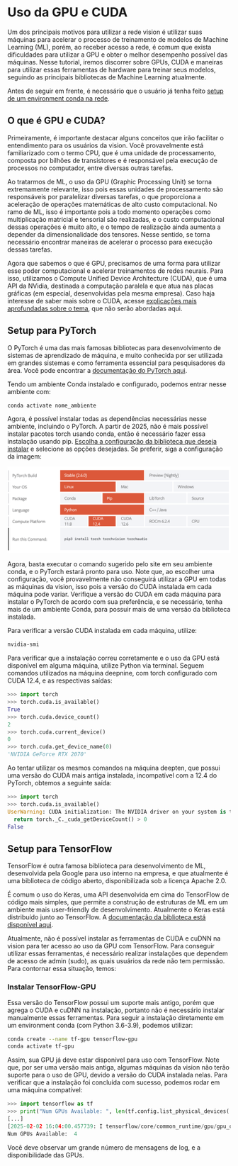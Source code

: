 # Uso da GPU e CUDA

Um dos principais motivos para utilizar a rede vision é utilizar suas máquinas para acelerar o processo de treinamento de modelos de Machine Learning (ML), porém, ao receber acesso a rede, é comum que exista dificuldades para utilizar a GPU e obter o melhor desempenho possível das máquinas. Nesse tutorial, iremos discorrer sobre GPUs, CUDA e maneiras para utilizar essas ferramentas de hardware para treinar seus modelos, seguindo as principais bibliotecas de Machine Learning atualmente.

Antes de seguir em frente, é necessário que o usuário já tenha feito [setup de um environment conda na rede](./configuring-workplace.md).

## O que é GPU e CUDA?

Primeiramente, é importante destacar alguns conceitos que irão facilitar o entendimento para os usuários da vision. Você provavelmente está familiarizado com o termo CPU, que é uma unidade de processamento, composta por bilhões de transistores e é responsável pela execução de processos no computador, entre diversas outras tarefas.

Ao tratarmos de ML, o uso da GPU (Graphic Processing Unit) se torna extremamente relevante, isso pois essas unidades de processamento são responsáveis por paralelizar diversas tarefas, o que proporciona a aceleração de operações matemáticas de alto custo computacional. No ramo de ML, isso é importante pois a todo momento operações como multiplicação matricial e tensorial são realizadas, e o custo computacional dessas operações é muito alto, e o tempo de realização ainda aumenta a depender da dimensionalidade dos tensores. Nesse sentido, se torna necessário encontrar maneiras de acelerar o processo para execução dessas tarefas.

Agora que sabemos o que é GPU, precisamos de uma forma para utilizar esse poder computacional e acelerar treinamentos de redes neurais. Para isso, utilizamos o Compute Unified Device Architecture (CUDA), que é uma API da NVidia, destinada a computação paralela e que atua nas placas gráficas (em especial, desenvolvidas pela mesma empresa). Caso haja interesse de saber mais sobre o CUDA, acesse [explicações mais aprofundadas sobre o tema](https://pt.wikipedia.org/wiki/CUDA), que não serão abordadas aqui.

## Setup para PyTorch

O PyTorch é uma das mais famosas bibliotecas para desenvolvimento de sistemas de aprendizado de máquina, e muito conhecida por ser utilizada em grandes sistemas e como ferramenta essencial para pesquisadores da área. Você pode encontrar a [documentação do PyTorch aqui](https://pytorch.org/docs/stable/index.html).

Tendo um ambiente Conda instalado e configurado, podemos entrar nesse ambiente com:

```bash
conda activate nome_ambiente
```

Agora, é possível instalar todas as dependências necessárias nesse ambiente, incluindo o PyTorch. A partir de 2025, não é mais possível instalar pacotes torch usando conda, então é necessário fazer essa instalação usando pip. [Escolha a configuração da biblioteca que deseja instalar](https://pytorch.org/get-started/locally/) e selecione as opções desejadas. Se preferir, siga a configuração da imagem:

![PyTorch config](../images/pytorch-getting-started.png)

Agora, basta executar o comando sugerido pelo site em seu ambiente conda, e o PyTorch estará pronto para uso. Note que, ao escolher uma configuração, você provavelmente não conseguirá utilizar a GPU em todas as máquinas da vision, isso pois a versão do CUDA instalada em cada máquina pode variar. Verifique a versão do CUDA em cada máquina para instalar o PyTorch de acordo com sua preferência, e se necessário, tenha mais de um ambiente Conda, para possuir mais de uma versão da biblioteca instalada.

Para verificar a versão CUDA instalada em cada máquina, utilize: 

```bash
nvidia-smi
```

Para verificar que a instalação correu corretamente e o uso da GPU está disponível em alguma máquina, utilize Python via terminal. Seguem comandos utilizados na máquina deepnine, com torch configurado com CUDA 12.4, e as respectivas saídas:

```python
>>> import torch
>>> torch.cuda.is_available()
True
>>> torch.cuda.device_count()
2
>>> torch.cuda.current_device()
0
>>> torch.cuda.get_device_name(0)
'NVIDIA GeForce RTX 2070'
```

Ao tentar utilizar os mesmos comandos na máquina deepten, que possui uma versão do CUDA mais antiga instalada, incompatível com a 12.4 do PyTorch, obtemos a seguinte saída:

```python
>>> import torch
>>> torch.cuda.is_available()
UserWarning: CUDA initialization: The NVIDIA driver on your system is too old (found version 11020). Please update your GPU driver by downloading and installing a new version from the URL: http://www.nvidia.com/Download/index.aspx Alternatively, go to: https://pytorch.org to install a PyTorch version that has been compiled with your version of the CUDA driver. (Triggered internally at /opt/conda/conda-bld/pytorch_1720538435607/work/c10/cuda/CUDAFunctions.cpp:108.)
  return torch._C._cuda_getDeviceCount() > 0
False
```

## Setup para TensorFlow

TensorFlow é outra famosa biblioteca para desenvolvimento de ML, desenvolvida pela Google para uso interno na empresa, e que atualmente é uma biblioteca de código aberto, disponibilizada sob a licença Apache 2.0. 

É comum o uso do Keras, uma API desenvolvida em cima do TensorFlow de código mais simples, que permite a construção de estruturas de ML em um ambiente mais user-friendly de desenvolvimento. Atualmente o Keras está distribuído junto ao TensorFlow. A [documentação da biblioteca está disponível aqui](https://www.tensorflow.org/?hl=pt-br).

Atualmente, não é possível instalar as ferramentas de CUDA e cuDNN na vision para ter acesso ao uso da GPU com TensorFlow. Para conseguir utilizar essas ferramentas, é necessário realizar instalações que dependem de acesso de admin (sudo), as quais usuários da rede não tem permissão. Para contornar essa situação, temos:

### Instalar TensorFlow-GPU

Essa versão do TensorFlow possui um suporte mais antigo, porém que agrega o CUDA e cuDNN na instalação, portanto não é necessário instalar manualmente essas ferramentas. Para seguir a instalação diretamente em um environment conda (com Python 3.6-3.9), podemos utilizar:

```bash
conda create --name tf-gpu tensorflow-gpu
conda activate tf-gpu
```

Assim, sua GPU já deve estar disponível para uso com TensorFlow. Note que, por ser uma versão mais antiga, algumas máquinas da vision não terão suporte para o uso de GPU, devido a versão do CUDA instalada nelas. Para verificar que a instalação foi concluída com sucesso, podemos rodar em uma máquina compatível:

```python
>>> import tensorflow as tf
>>> print("Num GPUs Available: ", len(tf.config.list_physical_devices('GPU')))
[...]
[2025-02-02 16:04:00.457739: I tensorflow/core/common_runtime/gpu/gpu_device.cc:1862] Adding visible gpu devices: 0, 1, 2, 3
Num GPUs Available:  4
```

Você deve observar um grande número de mensagens de log, e a disponibilidade das GPUs.